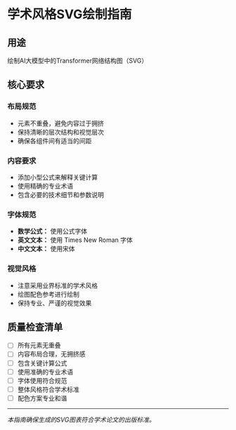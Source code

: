 # 学术风格SVG绘制指南

## 用途
绘制AI大模型中的Transformer网络结构图（SVG）

## 核心要求

### 布局规范
- 元素不重叠，避免内容过于拥挤
- 保持清晰的层次结构和视觉层次
- 确保各组件间有适当的间距

### 内容要求
- 添加小型公式来解释关键计算
- 使用精确的专业术语
- 包含必要的技术细节和参数说明

### 字体规范
- **数学公式：** 使用公式字体
- **英文文本：** 使用 Times New Roman 字体
- **中文文本：** 使用宋体

### 视觉风格
- 注意采用业界标准的学术风格
- 绘图配色参考进行绘制
- 保持专业、严谨的视觉效果

## 质量检查清单

- [ ] 所有元素无重叠
- [ ] 内容布局合理，无拥挤感
- [ ] 包含关键计算公式
- [ ] 使用准确的专业术语
- [ ] 字体使用符合规范
- [ ] 整体风格符合学术标准
- [ ] 配色方案专业和谐

---

*本指南确保生成的SVG图表符合学术论文的出版标准。*